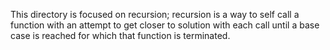 This directory is focused on recursion; recursion is a way to self call a function with an attempt to  get closer to solution with each call until a base case is reached for which that function is terminated.
